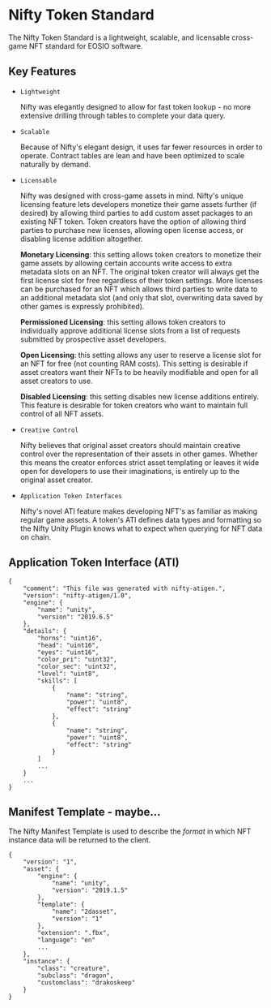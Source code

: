 # Nifty Token Standard

The Nifty Token Standard is a lightweight, scalable, and licensable cross-game NFT standard for EOSIO software.

## Key Features

* `Lightweight`

    Nifty was elegantly designed to allow for fast token lookup - no more extensive drilling through tables to complete your data query.

* `Scalable`

    Because of Nifty's elegant design, it uses far fewer resources in order to operate. Contract tables are lean and have been optimized to scale naturally by demand. 

* `Licensable`

    Nifty was designed with cross-game assets in mind. Nifty's unique licensing feature lets developers monetize their game assets further (if desired) by allowing third parties to add custom asset packages to an existing NFT token. Token creators have the option of allowing third parties to purchase new licenses, allowing open license access, or disabling license addition altogether.

    **Monetary Licensing**: this setting allows token creators to monetize their game assets by allowing certain accounts write access to extra metadata slots on an NFT. The original token creator will always get the first license slot for free regardless of their token settings. More licenses can be purchased for an NFT which allows third parties to write data to an additional metadata slot (and only that slot, overwriting data saved by other games is expressly prohibited).

    **Permissioned Licensing**: this setting allows token creators to individually approve additional license slots from a list of requests submitted by prospective asset developers.

    **Open Licensing**: this setting allows any user to reserve a license slot for an NFT for free (not counting RAM costs). This setting is desirable if asset creators want their NFTs to be heavily modifiable and open for all asset creators to use.

    **Disabled Licensing**: this setting disables new license additions entirely. This feature is desirable for token creators who want to maintain full control of all NFT assets.

* `Creative Control`

    Nifty believes that original asset creators should maintain creative control over the representation of their assets in other games. Whether this means the creator enforces strict asset templating or leaves it wide open for developers to use their imaginations, is entirely up to the original asset creator.

* `Application Token Interfaces`

    Nifty's novel ATI feature makes developing NFT's as familiar as making regular game assets. A token's ATI defines data types and formatting so the Nifty Unity Plugin knows what to expect when querying for NFT data on chain. 

## Application Token Interface (ATI)

```
{
    "comment": "This file was generated with nifty-atigen.",
    "version": "nifty-atigen/1.0",
    "engine": {
        "name": "unity",
        "version": "2019.6.5"
    },
    "details": {
        "horns": "uint16",
        "head": "uint16",
        "eyes": "uint16",
        "color_pri": "uint32",
        "color_sec": "uint32",
        "level": "uint8",
        "skills": [
            {
                "name": "string",
                "power": "uint8",
                "effect": "string"
            },
            {
                "name": "string",
                "power": "uint8",
                "effect": "string"
            }
        ]
        ...
    }
    ...
}
```

## Manifest Template - maybe...

The Nifty Manifest Template is used to describe the *format* in which NFT instance data will be returned to the client.

```
{
    "version": "1",
    "asset": {
        "engine": {
            "name": "unity",
            "version": "2019.1.5"
        },
        "template": {
            "name": "2dasset",
            "version": "1"
        },
        "extension": ".fbx",
        "language": "en"
        ...
    },
    "instance": {
        "class": "creature",
        "subclass": "dragon",
        "customclass": "drakoskeep"
    }
}
```
